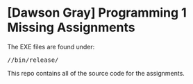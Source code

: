 # [Dawson Gray] Programming 1 Missing Assignments
<p>The EXE files are found under:</p>
<pre>
<projectname>/<projectname>/bin/release/
</pre>
<p>This repo contains all of the source code for the assignments.</p>